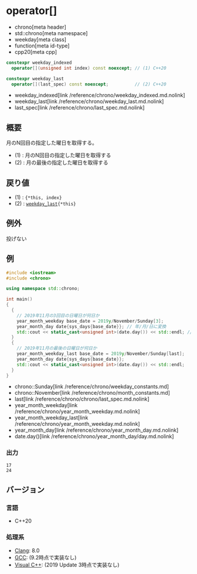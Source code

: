# operator[]
* chrono[meta header]
* std::chrono[meta namespace]
* weekday[meta class]
* function[meta id-type]
* cpp20[meta cpp]

```cpp
constexpr weekday_indexed
  operator[](unsigned int index) const noexcept; // (1) C++20

constexpr weekday_last
  operator[](last_spec) const noexcept;          // (2) C++20
```
* weekday_indexed[link /reference/chrono/weekday_indexed.md.nolink]
* weekday_last[link /reference/chrono/weekday_last.md.nolink]
* last_spec[link /reference/chrono/last_spec.md.nolink]

## 概要
月のN回目の指定した曜日を取得する。

- (1) : 月のN回目の指定した曜日を取得する
- (2) : 月の最後の指定した曜日を取得する


## 戻り値
- (1) : `{*this, index}`
- (2) : [`weekday_last`](/reference/chrono/weekday_last.md.nolink)`{*this}`


## 例外
投げない


## 例
```cpp example
#include <iostream>
#include <chrono>

using namespace std::chrono;

int main()
{
  {
    // 2019年11月の3回目の日曜日が何日か
    year_month_weekday base_date = 2019y/November/Sunday[3];
    year_month_day date{sys_days{base_date}}; // 年/月/日に変換
    std::cout << static_cast<unsigned int>(date.day()) << std::endl; // 日を取得
  }
  {
    // 2019年11月の最後の日曜日が何日か
    year_month_weekday_last base_date = 2019y/November/Sunday[last];
    year_month_day date{sys_days{base_date}};
    std::cout << static_cast<unsigned int>(date.day()) << std::endl;
  }
}
```
* chrono::Sunday[link /reference/chrono/weekday_constants.md]
* chrono::November[link /reference/chrono/month_constants.md]
* last[link /reference/chrono/chrono/last_spec.md.nolink]
* year_month_weekday[link /reference/chrono/year_month_weekday.md.nolink]
* year_month_weekday_last[link /reference/chrono/year_month_weekday.md.nolink]
* year_month_day[link /reference/chrono/year_month_day.md.nolink]
* date.day()[link /reference/chrono/year_month_day/day.md.nolink]

### 出力
```
17
24
```

## バージョン
### 言語
- C++20

### 処理系
- [Clang](/implementation.md#clang): 8.0
- [GCC](/implementation.md#gcc): (9.2時点で実装なし)
- [Visual C++](/implementation.md#visual_cpp): (2019 Update 3時点で実装なし)
